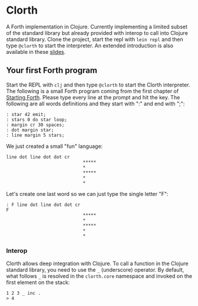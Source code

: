 # Clorth

A Forth implementation in Clojure. Currently implementing a limited subset of the standard library but already provided with interop to call into Clojure standard library. Clone the project, start the repl with `lein repl` and then type `@clorth` to start the interpreter. An extended introduction is also available in these [slides](https://github.com/reborg/clorth-talk/blob/main/202210-clojurians-meetup/slides.pdf).

## Your first Forth program

Start the REPL with `clj` and then type `@clorth` to start the Clorth interpreter. The following is a small Forth program coming from the first chapter of [Starting Forth](https://www.forth.com/wp-content/uploads/2018/01/Starting-FORTH.pdf). Please type every line at the prompt and hit the <return> key. The following are all words definitions and they start with ":" and end with ";":


```forth
: star 42 emit;
: stars 0 do star loop;
: margin cr 30 spaces;
: dot margin star;
: line margin 5 stars;
```

We just created a small "fun" language:

```forth
line dot line dot dot cr
                             *****
                             *
                             *****
                             *
                             *
```

Let's create one last word so we can just type the single letter "F":

```forth
: F line dot line dot dot cr
F
                             *****
                             *
                             *****
                             *
                             *
```

### Interop

Clorth allows deep integration with Clojure. To call a function in the Clojure standard library, you need to use the `_` (underscore) operator. By default, what follows `_` is resolved in the `clorth.core` namespace and invoked on the first element on the stack:

```forth
1 2 3 _ inc .
> 4
```
